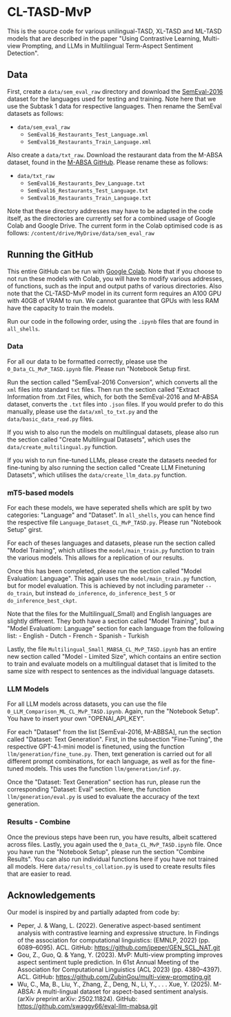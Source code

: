 # CL-TASD-MvP

This is the source code for various unilingual-TASD, XL-TASD and ML-TASD models that are described in the paper "Using Contrastive Learning, Multi-view Prompting, and LLMs in Multilingual Term-Aspect Sentiment Detection".

## Data

First, create a `data/sem_eval_raw` directory and download the [SemEval-2016](http://alt.qcri.org/semeval2016/task5/index.php?id=data-and-tools) dataset for the languages used for testing and training. Note here that we use the Subtask 1 data for respective languages. Then rename the SemEval datasets as follows:

- `data/sem_eval_raw`
    - `SemEval16_Restaurants_Test_Language.xml`
    - `SemEval16_Restaurants_Train_Language.xml`

Also create a `data/txt_raw`. Download the restaurant data from the M-ABSA dataset, found in the [M-ABSA GitHub](https://github.com/swaggy66/eval-llm-mabsa.git). Please rename these as follows:

- `data/txt_raw`
    - `SemEval16_Restaurants_Dev_Language.txt`
    - `SemEval16_Restaurants_Test_Language.txt`
    - `SemEval16_Restaurants_Train_Language.txt`

Note that these directory addresses may have to be adapted in the code itself, as the directories are currently set for a combined usage of Google Colab and Google Drive. The current form in the Colab optimised code is as follows: `/content/drive/MyDrive/data/sem_eval_raw`

## Running the GitHub

This entire GitHub can be run with [Google Colab](https://colab.research.google.com/). Note that if you choose to not run these models with Colab, you will have to modify various addresses, of functions, such as the input and output paths of various directories. Also note that the CL-TASD-MvP model in its current form requires an A100 GPU with 40GB of VRAM to run. We cannot guarantee that GPUs with less RAM have the capacity to train the models.

Run our code in the following order, using the `.ipynb` files that are found in `all_shells`.

### Data

For all our data to be formatted correctly, please use the `0_Data_CL_MvP_TASD.ipynb` file. Please run "Notebook Setup first. 

Run the section called "SemEval-2016 Conversion", which converts all the `xml` files into standard `txt` files. Then run the section called "Extract Information from .txt Files, which, for both the SemEval-2016 and M-ABSA dataset, converts the `.txt` files into `.json` files. If you would prefer to do this manually, please use the `data/xml_to_txt.py` and the `data/basic_data_read.py` files.

If you wish to also run the models on multilingual datasets, please also run the section called "Create Multilingual Datasets", which uses the `data/create_multilingual.py` function. 

If you wish to run fine-tuned LLMs, please create the datasets needed for fine-tuning by also running the section called "Create LLM Finetuning Datasets", which utilises the `data/create_llm_data.py` function.

### mT5-based models

For each these models, we have seperated shells which are split by two categories: "Language" and "Dataset". In `all_shells`, you can hence find the respective file `Language_Dataset_CL_MvP_TASD.py`. Please run "Notebook Setup" girst.

For each of theses languages and datasets, please run the section called "Model Training", which utilises the `model/main_train.py` function to train the various models. This allows for a replication of our results.

Once this has been completed, please run the section called "Model Evaluation: Language". This again uses the `model/main_train.py` function, but for model evaluation. This is achieved by not including parameter `--do_train`, but instead `do_inference`, `do_inference_best_5` or `do_inference_best_ckpt`.

Note that the files for the Multilingual(_Small) and English languages are slightly different. They both have a section called "Model Training", but a "Model Evaluatiom: Language" section for each language from the following list:
    - English
    - Dutch
    - French
    - Spanish
    - Turkish

Lastly, the file `Multilingual_Small_MABSA_CL_MvP_TASD.ipynb` has an entire new section called "Model - Limited Size", which contains an entire section to train and evaluate models on a multilingual dataset that is limited to the same size with respect to sentences as the individual language datasets.

### LLM Models

For all LLM models across datasets, you can use the file `0_LLM_Comparison_ML_CL_MvP_TASD.ipynb`. Again, run the "Notebook Setup". You have to insert your own "OPENAI_API_KEY".

For each "Dataset" from the list \[SemEval-2016, M-ABBSA\], run the section called "Dataset: Text Generation". First, in the subsection "Fine-Tuning", the respective GPT-4.1-mini model is finetuned, using the function `llm/generation/fine_tune.py`. Then, text generation is carried out for all different prompt combinations, for each language, as well as for the fine-tuned models. This uses the function `llm/generation/inf.py`. 

Once the "Dataset: Text Generation" section has run, please run the corresponding "Dataset: Eval" section. Here, the function `llm/generation/eval.py` is used to evaluate the accuracy of the text generation.

### Results - Combine

Once the previous steps have been run, you have results, albeit scattered across files. Lastly, you again used the `0_Data_CL_MvP_TASD.ipynb` file. Once you have run the "Notebook Setup", please run the section "Combine Results". You can also run individual functions here if you have not trained all models. Here `data/results_collation.py` is used to create results files that are easier to read.

## Acknowledgements

Our model is inspired by and partially adapted from code by:

- Peper, J. & Wang, L. (2022). Generative aspect-based sentiment analysis with contrastive learning and expressive structure. In Findings of the association for computational linguistics: (EMNLP, 2022) (pp. 6089–6095). ACL. GitHub: https://github.com/jpeper/GEN_SCL_NAT.git
- Gou, Z., Guo, Q. & Yang, Y. (2023). MvP: Multi-view prompting improves aspect sentiment tuple prediction. In 61st Annual Meeting of the Association for Computational Linguistics (ACL 2023) (pp. 4380–4397). ACL. GitHub: https://github.com/ZubinGou/multi-view-prompting.git
- Wu, C., Ma, B., Liu, Y., Zhang, Z., Deng, N., Li, Y., . . . Xue, Y. (2025). M-ABSA: A multi-lingual dataset for aspect-based sentiment analysis. (arXiv preprint arXiv: 2502.11824). GitHub: https://github.com/swaggy66/eval-llm-mabsa.git


